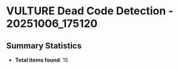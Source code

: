 # VULTURE Dead Code Detection - 20251006_175120

## Summary Statistics

- **Total items found**: 15
